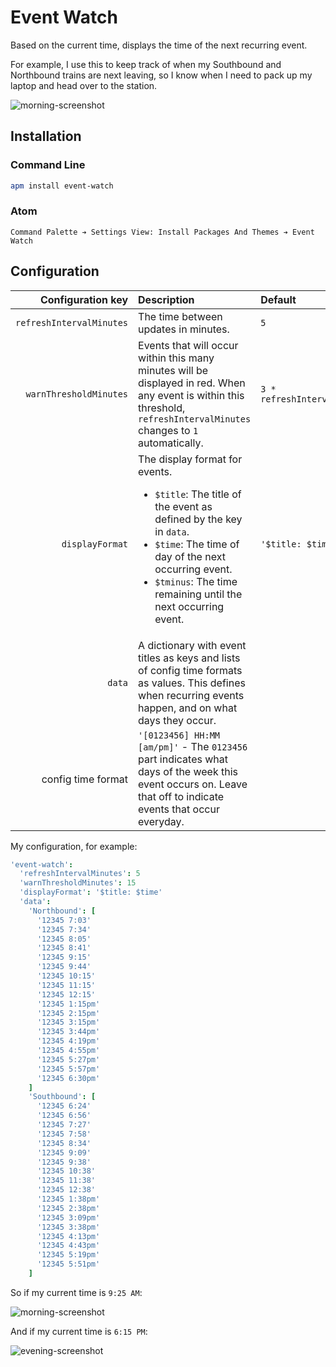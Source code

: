 # Event Watch

Based on the current time, displays the time of the next recurring event.

For example, I use this to keep track of when my Southbound and Northbound trains are next leaving, so I know when I need to pack up my laptop and head over to the station.

![morning-screenshot](https://cloud.githubusercontent.com/assets/1903876/5672524/a2be36da-9756-11e4-9fde-581aaa2f7c38.png)

## Installation

### Command Line

```bash
apm install event-watch
```

### Atom

```
Command Palette ➔ Settings View: Install Packages And Themes ➔ Event Watch
```

## Configuration

| Configuration key | Description | Default |
| -----------------:|:----------- |:------- |
| `refreshIntervalMinutes` | The time between updates in minutes. | `5` |
| `warnThresholdMinutes` | Events that will occur within this many minutes will be displayed in red. When any event is within this threshold, `refreshIntervalMinutes` changes to `1` automatically. | `3 * refreshIntervalMinutes` |
| `displayFormat` | The display format for events. <ul><li>`$title`: The title of the event as defined by the key in `data`.</li><li>`$time`: The time of day of the next occurring event.</li><li>`$tminus`: The time remaining until the next occurring event.</li></ul> | `'$title: $time'` |
| `data` | A dictionary with event titles as keys and lists of config time formats as values. This defines when recurring events happen, and on what days they occur. | &nbsp; |
| config time format | `'[0123456] HH:MM [am/pm]'` - The `0123456` part indicates what days of the week this event occurs on. Leave that off to indicate events that occur everyday. | &nbsp; |

My configuration, for example:

```cson
'event-watch':
  'refreshIntervalMinutes': 5
  'warnThresholdMinutes': 15
  'displayFormat': '$title: $time'
  'data':
    'Northbound': [
      '12345 7:03'
      '12345 7:34'
      '12345 8:05'
      '12345 8:41'
      '12345 9:15'
      '12345 9:44'
      '12345 10:15'
      '12345 11:15'
      '12345 12:15'
      '12345 1:15pm'
      '12345 2:15pm'
      '12345 3:15pm'
      '12345 3:44pm'
      '12345 4:19pm'
      '12345 4:55pm'
      '12345 5:27pm'
      '12345 5:57pm'
      '12345 6:30pm'
    ]
    'Southbound': [
      '12345 6:24'
      '12345 6:56'
      '12345 7:27'
      '12345 7:58'
      '12345 8:34'
      '12345 9:09'
      '12345 9:38'
      '12345 10:38'
      '12345 11:38'
      '12345 12:38'
      '12345 1:38pm'
      '12345 2:38pm'
      '12345 3:09pm'
      '12345 3:38pm'
      '12345 4:13pm'
      '12345 4:43pm'
      '12345 5:19pm'
      '12345 5:51pm'
    ]
```

So if my current time is `9:25 AM`:

![morning-screenshot](https://cloud.githubusercontent.com/assets/1903876/5672524/a2be36da-9756-11e4-9fde-581aaa2f7c38.png)

And if my current time is `6:15 PM`:

![evening-screenshot](https://cloud.githubusercontent.com/assets/1903876/5673870/7bac361c-9767-11e4-884a-a047154410c8.png)
